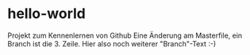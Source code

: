 # hello-world
Projekt zum Kennenlernen von Github
Eine Änderung am Masterfile, ein Branch ist die 3. Zeile.
Hier also noch weiterer "Branch"-Text :-)
